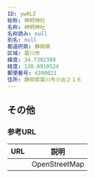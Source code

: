 ```yaml
---
ID: yw0LZ
総称: 神明神社
名称: 神明神社
名称読み: null
別名: null
都道府県: 静岡県
区域: 菊川市
緯度: 34.7392389
経度: 138.0910524
郵便番号: 4390021
住所: 静岡県菊川市小出２１６
---
```


## その他

### 参考URL

| URL | 説明          |
| --- | ------------- |
|     | OpenStreetMap |
